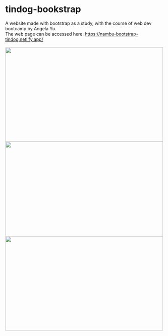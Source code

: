 # tindog-bookstrap
A website made with bootstrap as a study, with the course of web dev bootcamp by Angela Yu. <br>
The web page can be accessed here: https://nambu-bootstrap-tindog.netlify.app/ <br><br>
<img src="https://user-images.githubusercontent.com/86805124/180042242-d280a4b7-70b9-46e9-b2d4-8695b9bf2606.png" width="500" height="300">
<img src="https://user-images.githubusercontent.com/86805124/180042341-e24682c7-3a7a-41a9-afde-83055b150479.png" width="500" height="300">
<img src="https://user-images.githubusercontent.com/86805124/180043478-d182d27d-0964-4614-887e-efe3a1903834.png" width="500" height="300">


